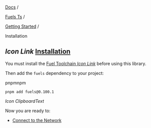 [Docs](https://docs.fuel.network/) /

[Fuels Ts](https://docs.fuel.network/docs/fuels-ts/) /

[Getting Started](https://docs.fuel.network/docs/fuels-ts/getting-started/) /

Installation

## _Icon Link_ [Installation](https://docs.fuel.network/docs/fuels-ts/getting-started/installation/\#installation)

You must install the [Fuel Toolchain _Icon Link_](https://docs.fuel.network/guides/installation/) before using this library.

Then add the `fuels` dependency to your project:

pnpmnpm

```fuel_Box fuel_Box-idXKMmm-css
pnpm add fuels@0.100.1
```

_Icon ClipboardText_

Now you are ready to:

- [Connect to the Network](https://docs.fuel.network/docs/fuels-ts/getting-started/connecting-to-the-network/)